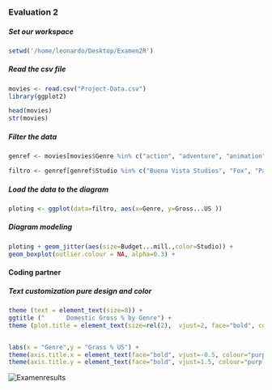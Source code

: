### Evaluation 2 

#####  Set our workspace


```R
setwd('/home/leonardo/Desktop/Examen2R')
```

##### Read the csv file

```R
movies <- read.csv("Project-Data.csv")
library(ggplot2)

head(movies)
str(movies)
```

##### Filter the data

```R
genref <- movies[movies$Genre %in% c("action", "adventure", "animation", "comedy", "drama"),]

filtro <- genref[genref$Studio %in% c("Buena Vista Studios", "Fox", "Paramount Pictures", "Sony", "Universal", "WB"),]
```

##### Load the data to the diagram

```R
ploting <- ggplot(data=filtro, aes(x=Genre, y=Gross...US ))
```

##### Diagram modeling
 
  ```R
ploting + geom_jitter(aes(size=Budget...mill.,color=Studio)) + 
  geom_boxplot(outlier.colour = NA, alpha=0.3) + 
```
  
  #### Coding partner
  
##### Text customization pure design and color

  


  ```R
  theme (text = element_text(size=8)) + 
  ggtitle ("      Domestic Gross % by Genre") + 
  theme (plot.title = element_text(size=rel(2),  vjust=2, face="bold", color="black", lineheight=1.5)) + 
  
  
  labs(x = "Genre",y = "Grass % US") + 
  theme(axis.title.x = element_text(face="bold", vjust=-0.5, colour="purple", size=rel(1.5))) +
  theme(axis.title.y = element_text(face="bold", vjust=1.5, colour="purple", size=rel(1.5))) 
```


![Examenresults](https://i.imgur.com/o1eOYTR.png)

